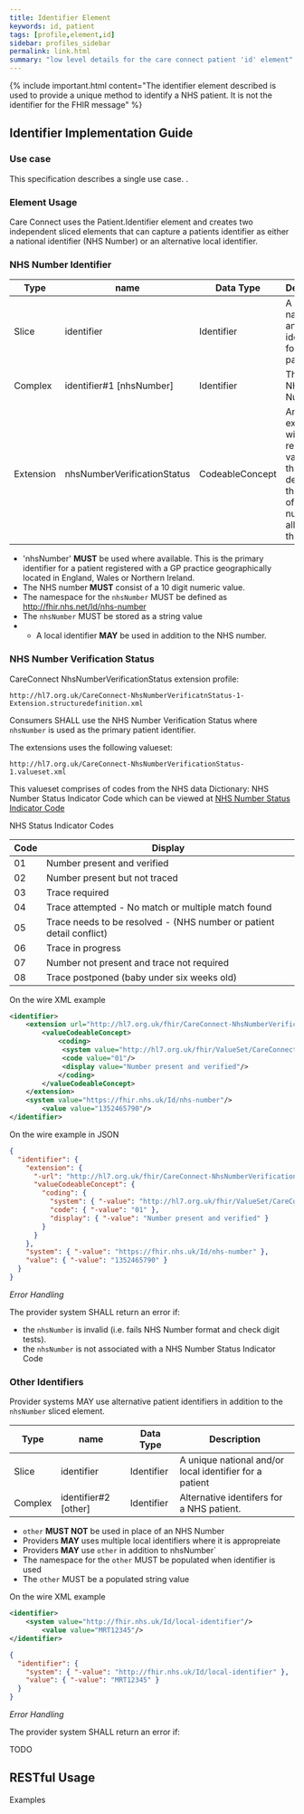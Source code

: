 ```yaml
---
title: Identifier Element
keywords: id, patient
tags: [profile,element,id]
sidebar: profiles_sidebar
permalink: link.html
summary: "low level details for the care connect patient 'id' element"
---
```

{% include important.html content="The identifier element described is  used to provide a unique method to identify a NHS patient. It is not the identifier for the FHIR message" %}

## Identifier Implementation Guide ##

### Use case ###

This specification describes a single use case. .

### Element Usage ###

Care Connect uses the Patient.Identifier element and creates two independent sliced elements that can capture a patients identifier as either a national identifier (NHS Number) or an alternative local identifier.

### NHS Number Identifier ###

|Type|name|Data Type|Description|
| ------------- | ------------- | ------------- | ------------- |
| Slice| identifier| Identifier | A unique national and/or local identifier for a patient |
|Complex| identifier#1 [nhsNumber]|Identifier| The patient NHS Number.|
|Extension|nhsNumberVerificationStatus|CodeableConcept| An extension with a required valueset that determines the status of the NHS number allocated to the patient.|

- 'nhsNumber' **MUST** be used where available. This is the primary identifier for a patient registered with a GP practice geographically located in England, Wales or Northern Ireland.
- The NHS number **MUST** consist of a 10 digit numeric value.
- The namespace for the `nhsNumber` MUST be defined as http://fhir.nhs.net/Id/nhs-number
- The `nhsNumber` MUST be stored as a string value
- - A local identifier **MAY** be used in addition to the NHS number.

### NHS Number Verification Status ###

CareConnect NhsNumberVerificationStatus extension profile:

```http
http://hl7.org.uk/CareConnect-NhsNumberVerificatnStatus-1-Extension.structuredefinition.xml
```

Consumers SHALL use the NHS Number Verification Status where `nhsNumber` is used as the primary patient identifier.

The extensions uses the following valueset:

```http
http://hl7.org.uk/CareConnect-NhsNumberVerificationStatus-1.valueset.xml
```
This valueset comprises of codes from the NHS data Dictionary: NHS Number Status Indicator Code which can be viewed at [NHS Number Status Indicator Code](http://www.datadictionary.nhs.uk/data_dictionary/data_field_notes/n/nhs/nhs_number_status_indicator_code_de.asp?shownav=0 "NHS Number Status Indicator Code")

NHS Status Indicator Codes

|Code|Display|
|----|-------|
|01|Number present and verified|
|02|Number present but not traced	|
|03|Trace required|
|04|Trace attempted - No match or multiple match found|
|05|Trace needs to be resolved - (NHS number or patient detail conflict)|
|06|Trace in progress|
|07|Number not present and trace not required|
|08|Trace postponed (baby under six weeks old)|

On the wire XML example

```xml
<identifier>
	<extension url="http://hl7.org.uk/fhir/CareConnect-NhsNumberVerificationStatus-1-Extension">
		<valueCodeableConcept>
			<coding>
			 <system value="http://hl7.org.uk/fhir/ValueSet/CareConnect-NhsNumberVerificationStatus"/>
			 <code value="01"/>
			 <display value="Number present and verified"/>
			</coding>
		</valueCodeableConcept>
	</extension>
	<system value="https://fhir.nhs.uk/Id/nhs-number"/>
		<value value="1352465790"/>
</identifier>
```

On the wire example in JSON

```json
{
  "identifier": {
    "extension": {
      "-url": "http://hl7.org.uk/fhir/CareConnect-NhsNumberVerificationStatus-1-Extension",
      "valueCodeableConcept": {
        "coding": {
          "system": { "-value": "http://hl7.org.uk/fhir/ValueSet/CareConnect-NhsNumberVerificationStatus" },
          "code": { "-value": "01" },
          "display": { "-value": "Number present and verified" }
        }
      }
    },
    "system": { "-value": "https://fhir.nhs.uk/Id/nhs-number" },
    "value": { "-value": "1352465790" }
  }
}
```

*Error Handling*

The provider system SHALL return an error if:

- the `nhsNumber` is invalid (i.e. fails NHS Number format and check digit tests).
- the `nhsNumber` is not associated with a NHS Number Status Indicator Code

### Other Identifiers ###

Provider systems MAY use alternative patient identifiers in addition to the `nhsNumber` sliced element. 

|Type|name|Data Type|Description|
| ------------- | ------------- | ------------- | ------------- |
| Slice| identifier| Identifier | A unique national and/or local identifier for a patient |
|Complex| identifier#2 [other]|Identifier| Alternative identifers for a NHS patient.|


- `other` **MUST NOT** be used in place of an NHS Number
- Providers **MAY** uses multiple local identifiers where it is appropreiate
- Providers **MAY** use `other` in addition to nhsNumber`
- The namespace for the `other` MUST be populated when identifier is used
- The `other` MUST be a populated string value

On the wire XML example

```xml
<identifier>
	<system value="http://fhir.nhs.uk/Id/local-identifier"/>
		<value value="MRT12345"/>
</identifier>
```

```json
{
  "identifier": {
    "system": { "-value": "http://fhir.nhs.uk/Id/local-identifier" },
    "value": { "-value": "MRT12345" }
  }
}
```

*Error Handling*

The provider system SHALL return an error if:

TODO

## RESTful Usage ##


Examples






